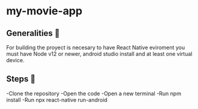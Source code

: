 # my-movie-app

## Generalities 🔨

For building the proyect is necesary to have React Native eviroment 
you must have Node v12 or newer, android studio install and at least one virtual device.

## Steps 🧐
-Clone the repository
-Open the code
-Open a new terminal
-Run npm install
-Run npx react-native run-android
